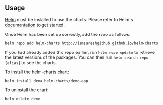 ## Usage

[Helm](https://helm.sh) must be installed to use the charts.  Please refer to
Helm's [documentation](https://helm.sh/docs) to get started.

Once Helm has been set up correctly, add the repo as follows:

    helm repo add helm-charts http://iamsureshgithub.github.io/helm-charts

If you had already added this repo earlier, run `helm repo update` to retrieve
the latest versions of the packages.  You can then run `helm search repo
{alias}` to see the charts.

To install the helm-charts chart:

    helm install demo helm-charts/demo-app

To uninstall the chart:

    helm delete demo
